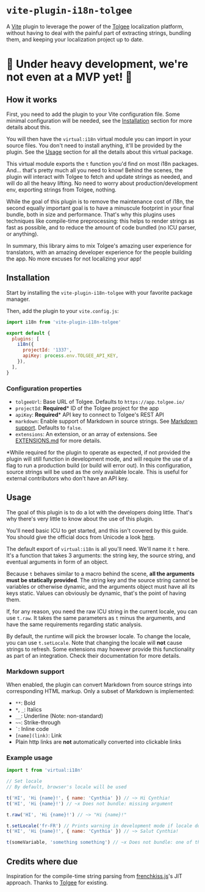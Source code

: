# `vite-plugin-i18n-tolgee`
A [Vite](https://vitejs.dev/) plugin to leverage the power of the [Tolgee](https://tolgee.io/) localization platform,
without having to deal with the painful part of extracting strings, bundling them, and keeping your localization
project up to date.

# 🚧 Under heavy development, we're not even at a MVP yet! 🚧

## How it works
First, you need to add the plugin to your Vite configuration file. Some minimal configuration will be needed, see
the [Installation](#installation) section for more details about this.

You will then have the `virtual:i18n` virtual module you can import in your source files. You don't need to install
anything, it'll be provided by the plugin. See the [Usage](#usage) section for all the details about this virtual
package.

This virtual module exports the `t` function you'd find on most i18n packages. And... that's pretty much all you need
to know! Behind the scenes, the plugin will interact with Tolgee to fetch and update strings as needed, and will do
all the heavy lifting. No need to worry about production/development env, exporting strings from Tolgee, nothing.

While the goal of this plugin is to remove the maintenance cost of i18n, the second equally important goal is to have
a minuscule footprint in your final bundle, both in size and performance. That's why this plugins uses techniques like
compile-time preprocessing: this helps to render strings as fast as possible, and to reduce the amount of code bundled
(no ICU parser, or anything).

In summary, this library aims to mix Tolgee's amazing user experience for translators, with an amazing developer
experience for the people building the app. No more excuses for not localizing your app!

## Installation
Start by installing the `vite-plugin-i18n-tolgee` with your favorite package manager.

Then, add the plugin to your `vite.config.js`:
```js
import i18n from 'vite-plugin-i18n-tolgee'

export default {
  plugins: [
    i18n({
      projectId: '1337',
      apiKey: process.env.TOLGEE_API_KEY,
    }),
  ],
}
```

### Configuration properties
 - `tolgeeUrl`: Base URL of Tolgee. Defaults to `https://app.tolgee.io/`
 - `projectId`: **Required**\* ID of the Tolgee project for the app
 - `apiKey`: **Required**\* API key to connect to Tolgee's REST API
 - `markdown`: Enable support of Markdown in source strings. See [Markdown support](#markdown-support). Defaults to `false`.
 - `extensions`: An extension, or an array of extensions. See [EXTENSIONS.md](EXTENSIONS.md) for more details.

\*While required for the plugin to operate as expected, if not provided the plugin will still function in development
mode, and will require the use of a flag to run a production build (or build will error out). In this configuration,
source strings will be used as the only available locale. This is useful for external contributors who don't have an
API key.

## Usage
The goal of this plugin is to do a lot with the developers doing little. That's why there's very little to know about
the use of this plugin.

You'll need basic ICU to get started, and this isn't covered by this guide. You should give the official docs from
Unicode a look [here](https://unicode-org.github.io/icu/userguide/format_parse/messages/).

The default export of `virtual:i18n` is all you'll need. We'll name it `t` here. It's a function that takes 3 arguments:
the string key, the source string, and eventual arguments in form of an object.

Because `t` behaves similar to a macro behind the scene, **all the arguments must be statically provided**. The string
key and the source string cannot be variables or otherwise dynamic, and the arguments object must have all its keys
static. Values can obviously be dynamic, that's the point of having them.

If, for any reason, you need the raw ICU string in the current locale, you can use `t.raw`. It takes the same
parameters as `t` minus the arguments, and have the same requirements regarding static analysis.

By default, the runtime will pick the browser locale. To change the locale, you can use `t.setLocale`. Note that
changing the locale will **not** cause strings to refresh. Some extensions may however provide this functionality as
part of an integration. Check their documentation for more details.

### Markdown support
When enabled, the plugin can convert Markdown from source strings into corresponding HTML markup. Only a subset of
Markdown is implemented:
 - `**`: Bold
 - `*`, `_`: Italics
 - `__`: Underline (Note: non-standard)
 - `~~`: Strike-through
 - `` ` ``: Inline code
 - `[name](link)`: Link
 - Plain http links are **not** automatically converted into clickable links

### Example usage
```js
import t from 'virtual:i18n'

// Set locale
// By default, browser's locale will be used

t('HI', 'Hi {name}!', { name: 'Cynthia' }) // ~> Hi Cynthia!
t('HI', 'Hi {name}!') // ~x Does not bundle: missing argument

t.raw('HI', 'Hi {name}!') // ~> "Hi {name}!"

t.setLocale('fr-FR') // Prints warning in development mode if locale doesn't exist
t('HI', 'Hi {name}!', { name: 'Cynthia' }) // ~> Salut Cynthia!

t(someVariable, 'something something') // ~x Does not bundle: one of the parameters isn't static
```

## Credits where due
Inspiration for the compile-time string parsing from [frenchkiss.js](https://github.com/koala-interactive/frenchkiss.js)'s
JIT approach. Thanks to [Tolgee](https://github.com/tolgee/tolgee-platform) for existing.
